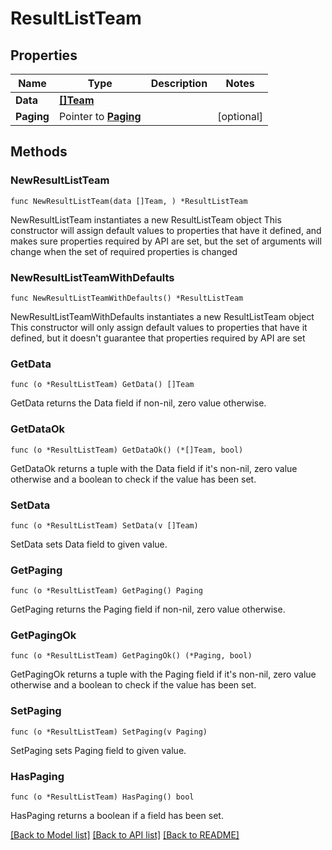 # ResultListTeam

## Properties

Name | Type | Description | Notes
------------ | ------------- | ------------- | -------------
**Data** | [**[]Team**](Team.md) |  | 
**Paging** | Pointer to [**Paging**](Paging.md) |  | [optional] 

## Methods

### NewResultListTeam

`func NewResultListTeam(data []Team, ) *ResultListTeam`

NewResultListTeam instantiates a new ResultListTeam object
This constructor will assign default values to properties that have it defined,
and makes sure properties required by API are set, but the set of arguments
will change when the set of required properties is changed

### NewResultListTeamWithDefaults

`func NewResultListTeamWithDefaults() *ResultListTeam`

NewResultListTeamWithDefaults instantiates a new ResultListTeam object
This constructor will only assign default values to properties that have it defined,
but it doesn't guarantee that properties required by API are set

### GetData

`func (o *ResultListTeam) GetData() []Team`

GetData returns the Data field if non-nil, zero value otherwise.

### GetDataOk

`func (o *ResultListTeam) GetDataOk() (*[]Team, bool)`

GetDataOk returns a tuple with the Data field if it's non-nil, zero value otherwise
and a boolean to check if the value has been set.

### SetData

`func (o *ResultListTeam) SetData(v []Team)`

SetData sets Data field to given value.


### GetPaging

`func (o *ResultListTeam) GetPaging() Paging`

GetPaging returns the Paging field if non-nil, zero value otherwise.

### GetPagingOk

`func (o *ResultListTeam) GetPagingOk() (*Paging, bool)`

GetPagingOk returns a tuple with the Paging field if it's non-nil, zero value otherwise
and a boolean to check if the value has been set.

### SetPaging

`func (o *ResultListTeam) SetPaging(v Paging)`

SetPaging sets Paging field to given value.

### HasPaging

`func (o *ResultListTeam) HasPaging() bool`

HasPaging returns a boolean if a field has been set.


[[Back to Model list]](../README.md#documentation-for-models) [[Back to API list]](../README.md#documentation-for-api-endpoints) [[Back to README]](../README.md)


